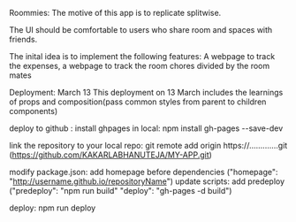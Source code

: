Roommies: The motive of this app is to replicate splitwise.

The UI should be comfortable to users who share room and spaces with friends.

The inital idea is to implement the following features: A webpage to track the expenses, a webpage to track the room chores divided by the room mates

Deployment: March 13
This deployment on 13 March includes the learnings of props and composition(pass common styles from parent to children components)

deploy to github :
install ghpages in local: npm install gh-pages --save-dev

link the repository to your local repo: git remote add origin https://.............git  (https://github.com/KAKARLABHANUTEJA/MY-APP.git)

modify package.json: add homepage before dependencies ("homepage": "http://username.github.io/repositoryName")
                     update scripts: add predeploy ("predeploy": "npm run build"
                                                    "deploy": "gh-pages -d build")

deploy: npm run deploy